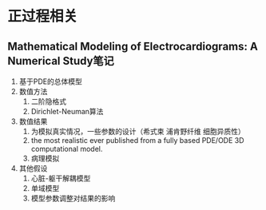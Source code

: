 # 正过程相关

## Mathematical Modeling of Electrocardiograms: A Numerical Study笔记

1. 基于PDE的总体模型
2. 数值方法
    1. 二阶隐格式
    2. Dirichlet-Neuman算法
3. 数值结果
    1. 为模拟真实情况，一些参数的设计（希式束 浦肯野纤维 细胞异质性）
    2. the most realistic ever published from a fully based PDE/ODE 3D computational model.
    3. 病理模拟
4. 其他假设
    1. 心脏-躯干解耦模型
    2. 单域模型
    3. 模型参数调整对结果的影响
